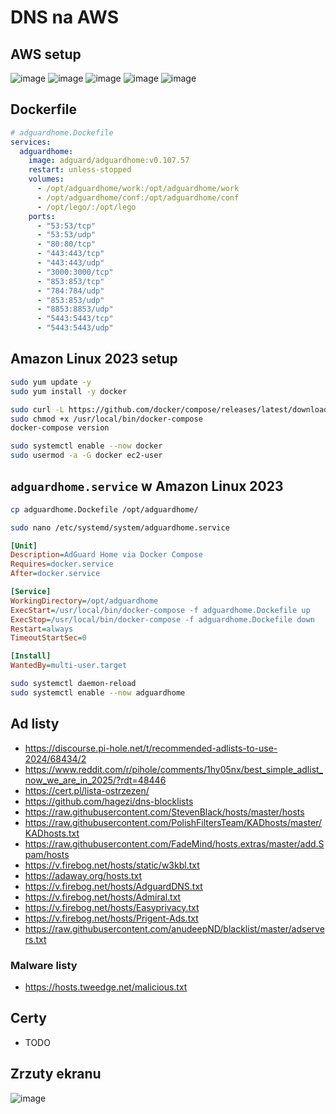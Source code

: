 # DNS na AWS

## AWS setup
![image](https://github.com/user-attachments/assets/09cae5d3-9116-4d6d-bd0c-df7ac63d861c)
![image](https://github.com/user-attachments/assets/8175ce4a-b02b-44eb-9c51-53dfcba81b32)
![image](https://github.com/user-attachments/assets/dd07fcd4-832e-4926-b7fa-c322056b4252)
![image](https://github.com/user-attachments/assets/f31069d9-ab62-4056-ae7a-4d20f7e8f5df)
![image](https://github.com/user-attachments/assets/4848a047-de43-4745-8a8c-6817583cbf95)

## Dockerfile
```yaml
# adguardhome.Dockefile
services:
  adguardhome:
    image: adguard/adguardhome:v0.107.57
    restart: unless-stopped
    volumes:
      - /opt/adguardhome/work:/opt/adguardhome/work
      - /opt/adguardhome/conf:/opt/adguardhome/conf
      - /opt/lego/:/opt/lego
    ports:
      - "53:53/tcp"
      - "53:53/udp"
      - "80:80/tcp"
      - "443:443/tcp"
      - "443:443/udp"
      - "3000:3000/tcp"
      - "853:853/tcp"
      - "784:784/udp"
      - "853:853/udp"
      - "8853:8853/udp"
      - "5443:5443/tcp"
      - "5443:5443/udp"
```

## Amazon Linux 2023 setup
```bash
sudo yum update -y
sudo yum install -y docker

sudo curl -L https://github.com/docker/compose/releases/latest/download/docker-compose-$(uname -s)-$(uname -m) -o /usr/local/bin/docker-compose
sudo chmod +x /usr/local/bin/docker-compose
docker-compose version

sudo systemctl enable --now docker
sudo usermod -a -G docker ec2-user
```

## `adguardhome.service` w Amazon Linux 2023
```bash
cp adguardhome.Dockefile /opt/adguardhome/
```
```bash
sudo nano /etc/systemd/system/adguardhome.service
```
```ini
[Unit]
Description=AdGuard Home via Docker Compose
Requires=docker.service
After=docker.service

[Service]
WorkingDirectory=/opt/adguardhome
ExecStart=/usr/local/bin/docker-compose -f adguardhome.Dockefile up
ExecStop=/usr/local/bin/docker-compose -f adguardhome.Dockefile down
Restart=always
TimeoutStartSec=0

[Install]
WantedBy=multi-user.target
```
```bash
sudo systemctl daemon-reload
sudo systemctl enable --now adguardhome
```

## Ad listy
- https://discourse.pi-hole.net/t/recommended-adlists-to-use-2024/68434/2
- https://www.reddit.com/r/pihole/comments/1hy05nx/best_simple_adlist_now_we_are_in_2025/?rdt=48446
- https://cert.pl/lista-ostrzezen/
- https://github.com/hagezi/dns-blocklists
- https://raw.githubusercontent.com/StevenBlack/hosts/master/hosts
- https://raw.githubusercontent.com/PolishFiltersTeam/KADhosts/master/KADhosts.txt
- https://raw.githubusercontent.com/FadeMind/hosts.extras/master/add.Spam/hosts
- https://v.firebog.net/hosts/static/w3kbl.txt
- https://adaway.org/hosts.txt
- https://v.firebog.net/hosts/AdguardDNS.txt
- https://v.firebog.net/hosts/Admiral.txt
- https://v.firebog.net/hosts/Easyprivacy.txt
- https://v.firebog.net/hosts/Prigent-Ads.txt
- https://raw.githubusercontent.com/anudeepND/blacklist/master/adservers.txt

### Malware listy
- https://hosts.tweedge.net/malicious.txt

## Certy 
- TODO

## Zrzuty ekranu

![image](https://github.com/user-attachments/assets/bf89e161-6b0f-484f-88f3-c44cbee9ff63)

